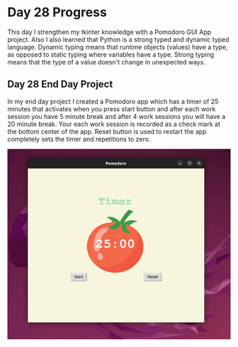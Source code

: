 # Day 28 Progress
This day I strengthen my tkinter knowledge with a Pomodoro GUI App project. Also I also learned that Python is a strong typed and dynamic typed language. Dynamic typing means that runtime objects (values) have a type, as opposed to static typing where variables have a type. Strong typing means that the type of a value doesn't change in unexpected ways.

## Day 28 End Day Project
In my end day project I created a Pomodoro app which has a timer of 25 minutes that activates when you press start button and after each work session you have 5 minute break and after 4 work sessions you will have a 20 minute break. Your each work session is recorded as a check mark at the bottom center of the app. Reset button is used to restart the app completely sets the timer and repetitions to zero.

![Pomodoro App](app.png)